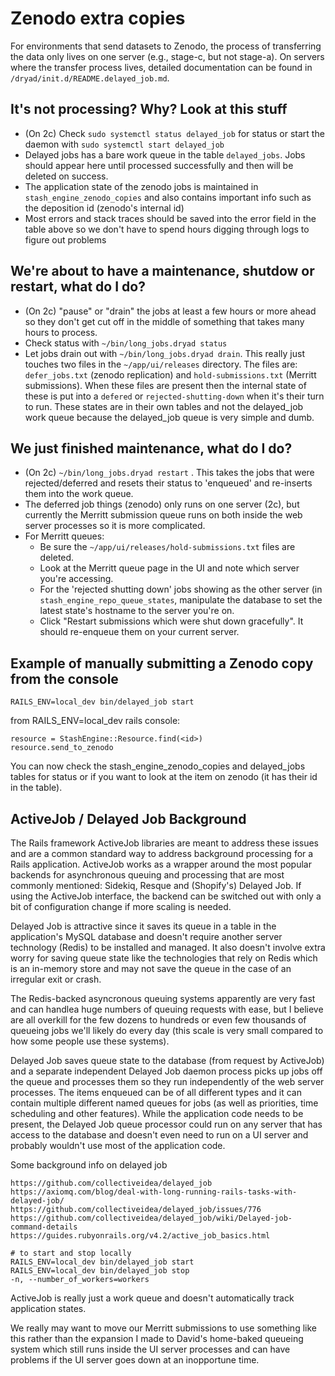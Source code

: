 # Zenodo extra copies

For environments that send datasets to Zenodo, the process of
transferring the data only lives on one server (e.g., stage-c, but not stage-a).
On servers where the transfer process lives, detailed documentation
can be found in `/dryad/init.d/README.delayed_job.md`.

## It's not processing? Why? Look at this stuff
- (On 2c) Check `sudo systemctl status delayed_job` for status or
  start the daemon with `sudo systemctl start delayed_job`
- Delayed jobs has a bare work queue in the table `delayed_jobs`.  Jobs should appear here until processed successfully and then will be deleted on success.
- The application state of the zenodo jobs is maintained in `stash_engine_zenodo_copies` and also contains important info such as the deposition id (zenodo's internal id)
- Most errors and stack traces should be saved into the error field in the table above so we don't have to spend hours digging through logs to figure out problems

## We're about to have a maintenance, shutdow or restart, what do I do?
- (On 2c) "pause" or "drain" the jobs at least a few hours or more ahead so they don't get cut off in the middle of something that takes many hours to process.
- Check status with `~/bin/long_jobs.dryad status`
- Let jobs drain out with `~/bin/long_jobs.dryad drain`.  This really just touches two files in the `~/app/ui/releases` directory. The files are: `defer_jobs.txt` (zenodo replication) and `hold-submissions.txt` (Merritt submissions).  When these files are present then the internal state of these is put into a `defered` or `rejected-shutting-down` when it's their turn to run.  These states are in their own tables and not the delayed_job work queue because the delayed_job queue is very simple and dumb.

## We just finished maintenance, what do I do?
- (On 2c) `~/bin/long_jobs.dryad restart`  .  This takes the jobs that were rejected/deferred and resets their status to 'enqueued' and re-inserts them into the work queue.
- The deferred job things (zenodo) only runs on one server (2c), but currently the Merritt submission queue runs on both inside the web server processes so it is more complicated.
- For Merritt queues:
  - Be sure the `~/app/ui/releases/hold-submissions.txt` files are deleted.
  - Look at the Merritt queue page in the UI and note which server you're accessing.
  - For the 'rejected shutting down' jobs showing as the other server (in `stash_engine_repo_queue_states`, manipulate the database to set the latest state's hostname to the server you're on.
  - Click "Restart submissions which were shut down gracefully".  It should re-enqueue them on your current server.

## Example of manually submitting a Zenodo copy from the console

```
RAILS_ENV=local_dev bin/delayed_job start
```

from RAILS_ENV=local_dev rails console:
```
resource = StashEngine::Resource.find(<id>)
resource.send_to_zenodo
```

You can now check the stash_engine_zenodo_copies and delayed_jobs tables for status
or if you want to look at the item on zenodo (it has their id in the table).

## ActiveJob / Delayed Job Background

The Rails framework ActiveJob libraries are meant to address these
issues and are a common standard way to address background processing
for a Rails application.  ActiveJob works as a wrapper around the most
popular backends for asynchronous queuing and processing that are most
commonly mentioned: Sidekiq, Resque and (Shopify's) Delayed Job.  If
using the ActiveJob interface, the backend can be switched out with
only a bit of configuration change if more scaling is needed.

Delayed Job is attractive since it saves its queue in a table in the
application's MySQL database and doesn't require another server
technology (Redis) to be installed and managed.  It also doesn't
involve extra worry for saving queue state like the technologies that
rely on Redis which is an in-memory store and may not save the queue
in the case of an irregular exit or crash.

The Redis-backed asyncronous queuing systems apparently are very fast
and can handlea huge numbers of queuing requests with ease, but I
believe are all overkill for the few dozens to hundreds or even few
thousands of queueing jobs we'll likely do every day (this scale is
very small compared to how some people use these systems).

Delayed Job saves queue state to the database (from request by
ActiveJob) and a separate independent Delayed Job daemon process picks
up jobs off the queue and processes them so they run independently of
the web server processes.  The items enqueued can be of all different
types and it can contain multiple different named queues for jobs (as
well as priorities, time scheduling and other features).  While the
application code needs to be present, the Delayed Job queue processor
could run on any server that has access to the database and doesn't
even need to run on a UI server and probably wouldn't use most of the
application code.

Some background info on delayed job

```
https://github.com/collectiveidea/delayed_job
https://axiomq.com/blog/deal-with-long-running-rails-tasks-with-delayed-job/
https://github.com/collectiveidea/delayed_job/issues/776
https://github.com/collectiveidea/delayed_job/wiki/Delayed-job-command-details
https://guides.rubyonrails.org/v4.2/active_job_basics.html

# to start and stop locally
RAILS_ENV=local_dev bin/delayed_job start
RAILS_ENV=local_dev bin/delayed_job stop
-n, --number_of_workers=workers
```

ActiveJob is really just a work queue and doesn't automatically track application states.

We really may want to move our Merritt submissions to use something
like this rather than the expansion I made to David's home-baked
queueing system which still runs inside the UI server processes and
can have problems if the UI server goes down at an inopportune time.

